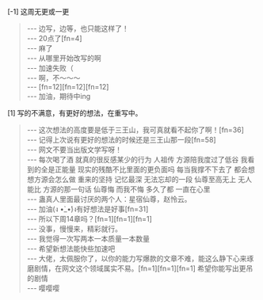 
[-1] 这周无更或一更
>--- 边写，边等，也只能这样了！<br>
>--- 20点了[fn=4]<br>
>--- 麻了<br>
>--- 从哪里开始改写的啊<br>
>--- 加速失败（<br>
>--- 啊，不～～～<br>
>--- [fn=12][fn=12][fn=12]<br>
>--- 加油，期待中ing<br>

[1] 写的不满意，有更好的想法，在重写中。
>--- 这次想法的高度要是低于三王山，我可真就看不起你了啊！[fn=36]<br>
>--- 记得上次说有更好的想法的时候还是三王山那一段[fn=58]<br>
>--- 网文不要当出版文学写呀！<br>
>--- 每次喝了酒 就真的很反感某少的行为 
人祖传 方源陪我度过了低谷
我看到的全是正能量
现实的残酷不比里面的更负面吗
每当我撑不下去了 都会想想方源会怎么做
重来的坚持
记忆最深 无法忘却的一段
仙尊至高无上 无人能比
方源的那一句话 
仙尊悔 而我不悔
多久了都 一直在心里<br>
>--- 蛊真人里面最讨厌的两个人：星宿仙尊，赵怜云。<br>
>--- 加油(ง •̀_•́)ง有好想法是好事[fn=31]<br>
>--- 所以下周14章吗？[fn=1][fn=1][fn=1]<br>
>--- 没事，慢慢来，精彩就行。<br>
>--- 我觉得一次写两本一本质量一本数量<br>
>--- 希望新想法能快些加速吧<br>
>--- 大佬，太佩服你了，以你的能力写爆款的文章不难，能这么静下心来琢磨剧情，在网文这个领域属实不易。[fn=1][fn=1][fn=1]  希望你能写出更吊的剧情<br>
>--- 嘤嘤嘤<br>
